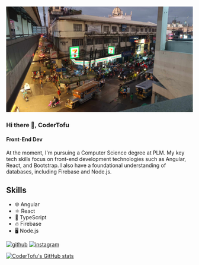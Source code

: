 ![Front-End Developer](https://github.com/CoderTofu/CoderTofu/blob/main/banner.jpg)

### Hi there 👋, CoderTofu

#### Front-End Dev

At the moment, I'm pursuing a Computer Science degree at PLM. My key tech skills focus on front-end development technologies such as Angular, React, and Bootstrap. I also have a foundational understanding of databases, including Firebase and Node.js.

## Skills
* 🌐 Angular
* ⚛️ React
* 📜 TypeScript
* 🔥 Firebase
* 🖥️ Node.js

[<img src='https://cdn.jsdelivr.net/npm/simple-icons@3.0.1/icons/github.svg' alt='github' height='40'>](https://github.com/CoderTofu)  [<img src='https://cdn.jsdelivr.net/npm/simple-icons@3.0.1/icons/instagram.svg' alt='instagram' height='40'>](https://www.instagram.com/jun_paolu/)  

[![CoderTofu's GitHub stats](https://github-readme-stats.vercel.app/api?username=CoderTofu)](https://github.com/anuraghazra/github-readme-stats)
